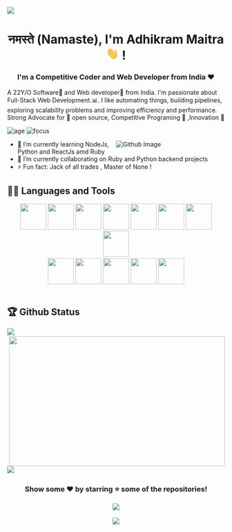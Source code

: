 ![](https://github.com/Adhikram/Adhikram-/blob/master/media/footer.png)

<h1 align="center"> नमस्ते (Namaste), I'm Adhikram Maitra <img src="https://raw.githubusercontent.com/ABSphreak/ABSphreak/master/gifs/Hi.gif" width="30px"> ! </h1>

<h3 align="center">I'm a Competitive Coder and Web Developer from India ❤</h3>
  
A 22Y/O Software🌈 and Web developer🎯 from India. I'm passionate about Full-Stack Web Development.:bar_chart:. I like automating things, building pipelines, exploring scalability problems and improving efficiency and performance. Strong Advocate for 📜 open source, Competitive Programing 🚀 ,Innovation :robot:

![age](https://img.shields.io/badge/Age-22-brightgreen)
![focus](https://img.shields.io/badge/focus-FullStack-brightgreen)

<img width="50%" align="right" alt="Github Image" src="https://raw.githubusercontent.com/onimur/.github/master/.resources/git-header.svg" />

- 🌱 I’m currently learning NodeJs, Python and ReactJs amd Ruby 
- 👯 I’m currently collaborating on Ruby and Python backend projects
- ⚡ Fun fact: Jack of all trades , Master of None !
  <br />

## 👨‍💻 Languages and Tools

<div align="center">
  
<img src="https://github.com/Adhikram/Adhikram-/blob/master/logos/c++.png?raw=true" height="60" width="60">
<img src="https://github.com/Adhikram/Adhikram-/blob/master/logos/python.png?raw=true" height="60" width="60">
<img src="https://github.com/Adhikram/Adhikram-/blob/master/logos/JS.png?raw=true" height="60" width="60">
<img src="https://cdn.iconscout.com/icon/free/png-512/node-js-1174925.png" height="60" width="60">
<img src="https://github.com/Adhikram/Adhikram-/blob/master/logos/next.png?raw=true" height="60" width="60">
<img src="https://github.com/Adhikram/Adhikram-/blob/master/logos/css.png?raw=true" height="60" width="60">
<img src="https://github.com/Adhikram/Adhikram-/blob/master/logos/html.png?raw=true" height="60" width="60">
<img src="https://img.icons8.com/color/452/mongodb.png" height="60" width="60">

<br>

<img src="https://github.com/Adhikram/Adhikram-/blob/master/logos/react.png?raw=true" height="60" width="60">
<img src="https://github.com/Adhikram/Adhikram-/blob/master/logos/sql.png?raw=true" height="60" width="60">
<img src="https://github.com/Adhikram/Adhikram-/blob/master/logos/git.png?raw=true" height="60" width="60">
<img src="https://github.com/Adhikram/Adhikram-/blob/master/logos/vs.png?raw=true" height="60" width="60">
<img src="https://github.com/Adhikram/Adhikram-/blob/master/logos/bootstrap.png?raw=true" height="60" width="60">
</div>

<br >

## 🏆 Github Status

<p align="left">
<img height="300px" src="https://github-readme-stats.vercel.app/api/top-langs/?username=Adhikram&theme=synthwave">
<img align="right" height="300px" width="500px" src="https://github-readme-streak-stats.herokuapp.com/?user=Adhikram&theme=synthwave">
</p>
<img src="https://activity-graph.herokuapp.com/graph?username=Adhikram&bg_color=2B213A&color=E5289E&line=DA5B0B&point=E1E8EB">
<div align="center">

### Show some ❤️ by starring ⭐ some of the repositories!

[<img src="https://img.shields.io/badge/linkedin-%230077B5.svg?&style=for-the-badge&logo=linkedin&logoColor=white">](https://www.linkedin.com/in/adhikram-maitra)

[<img src="https://img.shields.io/badge/Portfolio-%23000000.svg?&style=for-the-badge">](https://adhikram-maitra-portfolio.netlify.app/)

</div>
